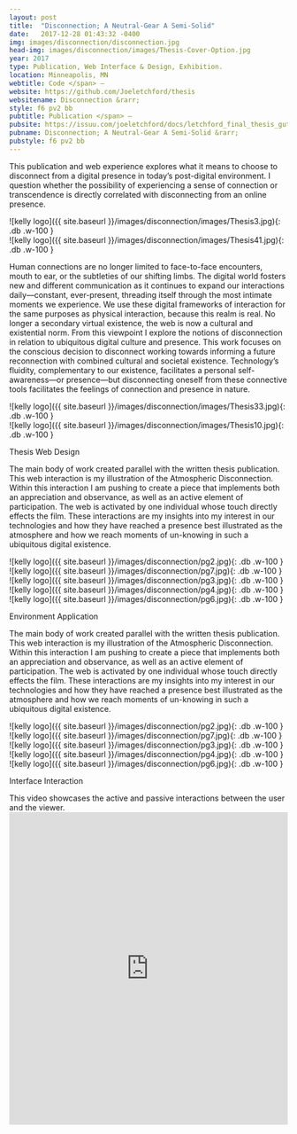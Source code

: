 ```yaml
---
layout: post
title:  "Disconnection; A Neutral-Gear A Semi-Solid"
date:   2017-12-28 01:43:32 -0400
img: images/disconnection/disconnection.jpg
head-img: images/disconnection/images/Thesis-Cover-Option.jpg
year: 2017
type: Publication, Web Interface & Design, Exhibition.  
location: Minneapolis, MN
webtitle: Code </span> —
website: https://github.com/Joeletchford/thesis
websitename: Disconnection &rarr;
style: f6 pv2 bb
pubtitle: Publication </span> –
pubsite: https://issuu.com/joeletchford/docs/letchford_final_thesis_guts
pubname: Disconnection; A Neutral-Gear A Semi-Solid &rarr;
pubstyle: f6 pv2 bb
---
```

This publication and web experience explores what it means to choose to disconnect from a digital presence in today’s post-digital environment. I question whether the possibility of experiencing a sense of connection or transcendence is directly correlated with disconnecting from an online presence.


<div class="fl w-100  ph2 " markdown="1">
![kelly logo]({{ site.baseurl }}/images/disconnection/images/Thesis3.jpg){: .db .w-100 }
</div>
<div class="fl w-100  ph2 " markdown="1">
![kelly logo]({{ site.baseurl }}/images/disconnection/images/Thesis41.jpg){: .db .w-100 }
</div>



Human connections are no longer limited to face-to-face encounters, mouth to ear, or the subtleties of our shifting limbs. The digital world fosters new and different communication as it continues to expand our interactions daily—constant, ever-present, threading itself through the most intimate moments we experience. We use these digital frameworks of interaction for the same purposes as physical interaction, because this realm is real. No longer a secondary virtual existence, the web is now a cultural and existential norm. From this viewpoint I explore the notions of disconnection in relation to ubiquitous digital culture and presence. This work focuses on the conscious decision to disconnect working towards informing a future reconnection with combined cultural and societal existence. Technology’s fluidity, complementary to our existence, facilitates a personal self-awareness—or presence—but disconnecting oneself from these connective tools facilitates the feelings of connection and presence in nature.


<div class="fl w-100  ph2 " markdown="1">
![kelly logo]({{ site.baseurl }}/images/disconnection/images/Thesis33.jpg){: .db .w-100 }
</div>
<div class="fl w-100  ph2 " markdown="1">
![kelly logo]({{ site.baseurl }}/images/disconnection/images/Thesis10.jpg){: .db .w-100 }
</div>


<!-- line -->
<p class=" mt0 w-100 dib bb mb5 pb3"/>
<!-- h2 -->
 <p class="alcove f4 f3-ns"> Thesis Web Design </p>

The main body of work created parallel with the written thesis publication. This web interaction is my illustration of the Atmospheric Disconnection. Within this interaction I am pushing to create a piece that implements both an appreciation and observance, as well as an active element of participation. The web is activated by one individual whose touch directly effects the film. These interactions are my insights into my interest in our technologies and how they have reached a presence best illustrated as the atmosphere and how we reach moments of un-knowing in such a ubiquitous digital existence.


<div class="fl w-100 w-100-l ph2 " markdown="1">
![kelly logo]({{ site.baseurl }}/images/disconnection/pg2.jpg){: .db .w-100 }
</div>

<div class="fl w-100 w-50-l ph2 " markdown="1">
![kelly logo]({{ site.baseurl }}/images/disconnection/pg7.jpg){: .db .w-100 }
</div>
<div class="fl w-100 w-50-l ph2 " markdown="1">
![kelly logo]({{ site.baseurl }}/images/disconnection/pg3.jpg){: .db .w-100 }
</div>

<div class="fl w-100 w-50-l ph2 " markdown="1">
![kelly logo]({{ site.baseurl }}/images/disconnection/pg4.jpg){: .db .w-100 }
</div>
<div class="fl w-100 w-50-l ph2 " markdown="1">
![kelly logo]({{ site.baseurl }}/images/disconnection/pg6.jpg){: .db .w-100 }
</div>




<!-- line -->
<p class=" mt0 w-100 dib bb mb5 pb3"/>
<!-- h2 -->
 <p class="alcove f4 f3-ns"> Environment Application </p>

The main body of work created parallel with the written thesis publication. This web interaction is my illustration of the Atmospheric Disconnection. Within this interaction I am pushing to create a piece that implements both an appreciation and observance, as well as an active element of participation. The web is activated by one individual whose touch directly effects the film. These interactions are my insights into my interest in our technologies and how they have reached a presence best illustrated as the atmosphere and how we reach moments of un-knowing in such a ubiquitous digital existence.


<div class="fl w-100 w-100-l ph2 " markdown="1">
![kelly logo]({{ site.baseurl }}/images/disconnection/pg2.jpg){: .db .w-100 }
</div>

<div class="fl w-100 w-50-l ph2 " markdown="1">
![kelly logo]({{ site.baseurl }}/images/disconnection/pg7.jpg){: .db .w-100 }
</div>
<div class="fl w-100 w-50-l ph2 " markdown="1">
![kelly logo]({{ site.baseurl }}/images/disconnection/pg3.jpg){: .db .w-100 }
</div>

<div class="fl w-100 w-50-l ph2 " markdown="1">
![kelly logo]({{ site.baseurl }}/images/disconnection/pg4.jpg){: .db .w-100 }
</div>
<div class="fl w-100 w-50-l ph2 " markdown="1">
![kelly logo]({{ site.baseurl }}/images/disconnection/pg6.jpg){: .db .w-100 }
</div>

<!-- line -->
<p class=" mt0 w-100 dib bb mb5 pb3"/>
<!-- h2 -->

 <p class="alcove f4 f3-ns"> Interface Interaction </p>
This video showcases the active and passive interactions between the user and the viewer.



<div class="fl w-100 ph2 " markdown="1">
<iframe frameborder="0" height="564" src="https://player.vimeo.com/video/212339354"  width="100%"></iframe>
</div>
